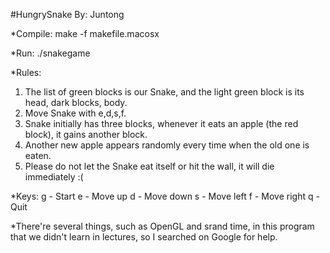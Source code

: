 #HungrySnake By: Juntong

*Compile:
make -f makefile.macosx

*Run:
./snakegame

*Rules:
1. The list of green blocks is our Snake, and the light green block is its head, dark blocks, body. 
2. Move Snake with e,d,s,f. 
3. Snake initially has three blocks, whenever it eats an apple (the red block), it gains another block. 
4. Another new apple appears randomly every time when the old one is eaten. 
5. Please do not let the Snake eat itself or hit the wall, it will die immediately :( 

*Keys:
g - Start
e - Move up
d - Move down
s - Move left
f - Move right
q - Quit

*There're several things, such as OpenGL and srand time, in this program that we didn't learn in lectures, so I searched on Google for help.
